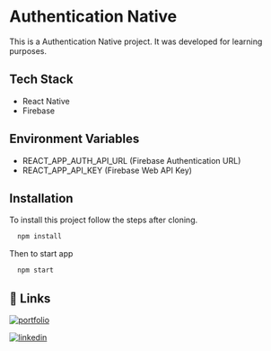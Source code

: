 # Authentication Native

This is a Authentication Native project. It was developed for learning purposes.

## Tech Stack

- React Native
- Firebase

## Environment Variables

- REACT_APP_AUTH_API_URL (Firebase Authentication URL)
- REACT_APP_API_KEY (Firebase Web API Key)

## Installation

To install this project follow the steps after cloning.

```bash
  npm install
```

Then to start app

```bash
  npm start
```

## 🔗 Links

[![portfolio](https://img.shields.io/badge/my_portfolio-000?style=for-the-badge&logo=ko-fi&logoColor=white)](https://mammimia.github.io/portfolio/)

[![linkedin](https://img.shields.io/badge/linkedin-0A66C2?style=for-the-badge&logo=linkedin&logoColor=white)](https://www.linkedin.com/in/muhammed-ali-aydin/)
